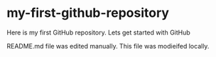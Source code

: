 # my-first-github-repository
Here is my first GitHub repository. Lets get started with GitHub

README.md file was edited manually. This file was modieifed locally.
